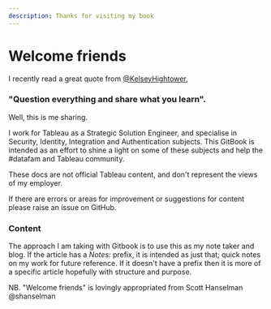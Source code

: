 ```yaml
---
description: Thanks for visiting my book
---
```


# Welcome friends

I recently read a great quote from [@KelseyHightower](https://twitter.com/kelseyhightower/status/1343116529664069634),

### "Question everything and share what you learn".

Well, this is me sharing.

I work for Tableau as a Strategic Solution Engineer, and specialise in Security, Identity, Integration and Authentication subjects. This GitBook is intended as an effort to shine a light on some of these subjects and help the \#datafam and Tableau community.

These docs are not official Tableau content, and don't represent the views of my employer. 

If there are errors or areas for improvement or suggestions for content please raise an issue on GitHub.

### Content

The approach I am taking with Gitbook is to use this as my note taker and blog. If the article has a _Notes:_ prefix, it is intended as just that; quick notes on my work for future reference. If it doesn't have a prefix then it is more of a specific article hopefully with structure and purpose.

NB. "Welcome friends" is lovingly appropriated from Scott Hanselman @shanselman

